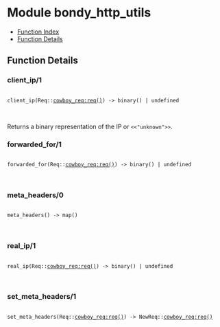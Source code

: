 

# Module bondy_http_utils #
* [Function Index](#index)
* [Function Details](#functions)

<a name="functions"></a>

## Function Details ##

<a name="client_ip-1"></a>

### client_ip/1 ###

<pre><code>
client_ip(Req::<a href="cowboy_req.md#type-req">cowboy_req:req()</a>) -&gt; binary() | undefined
</code></pre>
<br />

Returns a binary representation of the IP or `<<"unknown">>`.

<a name="forwarded_for-1"></a>

### forwarded_for/1 ###

<pre><code>
forwarded_for(Req::<a href="cowboy_req.md#type-req">cowboy_req:req()</a>) -&gt; binary() | undefined
</code></pre>
<br />

<a name="meta_headers-0"></a>

### meta_headers/0 ###

<pre><code>
meta_headers() -&gt; map()
</code></pre>
<br />

<a name="real_ip-1"></a>

### real_ip/1 ###

<pre><code>
real_ip(Req::<a href="cowboy_req.md#type-req">cowboy_req:req()</a>) -&gt; binary() | undefined
</code></pre>
<br />

<a name="set_meta_headers-1"></a>

### set_meta_headers/1 ###

<pre><code>
set_meta_headers(Req::<a href="cowboy_req.md#type-req">cowboy_req:req()</a>) -&gt; NewReq::<a href="cowboy_req.md#type-req">cowboy_req:req()</a>
</code></pre>
<br />

